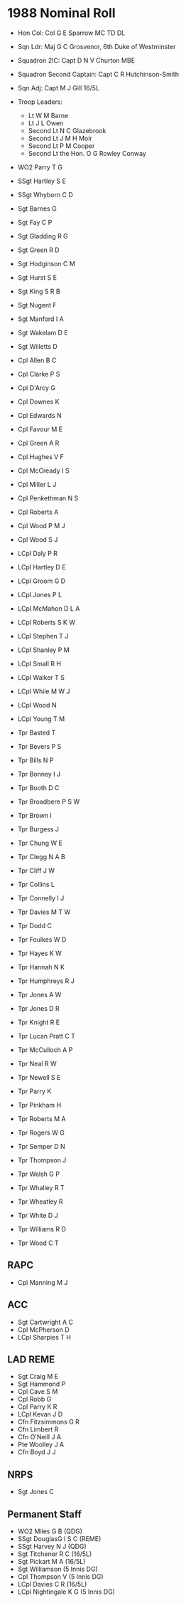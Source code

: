 # 1988 Nominal Roll

* Hon Col: Col G E Sparrow MC TD DL
* Sqn Ldr: Maj G C Grosvenor, 6th Duke of Westminster
* Squadron 2IC: Capt D N V Churton MBE
* Squadron Second Captain: Capt C R Hutchinson-Smith
* Sqn Adj: Capt M J Gill 16/5L
* Troop Leaders:
  * Lt W M Barne
  * Lt J L Owen
  * Second Lt N C Glazebrook
  * Second Lt J M H Moir
  * Second Lt P M Cooper
  * Second Lt the Hon. O G Rowley Conway

* WO2 Parry T G
* SSgt Hartley S E
* SSgt Whyborn C D
* Sgt Barnes G
* Sgt Fay C P
* Sgt Gladding R G
* Sgt Green R D
* Sgt Hodginson C M
* Sgt Hurst S E
* Sgt King S R B
* Sgt Nugent F
* Sgt Manford I A
* Sgt Wakelam D E
* Sgt Willetts D
* Cpl Allen B C
* Cpl Clarke P S
* Cpl D'Arcy G
* Cpl Downes K
* Cpl Edwards N
* Cpl Favour M E
* Cpl Green A R
* Cpl Hughes V F
* Cpl McCready I S
* Cpl Miller L J
* Cpl Penkethman N S
* Cpl Roberts A
* Cpl Wood P M J
* Cpl Wood S J
* LCpl Daly P R
* LCpl Hartley D E
* LCpl Groom G D
* LCpl Jones P L
* LCpl McMahon D L A
* LCpl Roberts S K W
* LCpl Stephen T J
* LCpl Shanley P M
* LCpl Small R H
* LCpl Walker T S
* LCpl While M W J
* LCpl Wood N
* LCpl Young T M
* Tpr Basted T
* Tpr Bevers P S
* Tpr Bills N P
* Tpr Bonney I J
* Tpr Booth D C
* Tpr Broadbere P S W
* Tpr Brown I
* Tpr Burgess J
* Tpr Chung W E
* Tpr Clegg N A B
* Tpr Cliff J W
* Tpr Collins L
* Tpr Connelly I J
* Tpr Davies M T W
* Tpr Dodd C
* Tpr Foulkes W D
* Tpr Hayes K W
* Tpr Hannah N K
* Tpr Humphreys R J
* Tpr Jones A W
* Tpr Jones D R
* Tpr Knight R E
* Tpr Lucan Pratt C T
* Tpr McCulloch A P
* Tpr Neal R W
* Tpr Newell S E
* Tpr Parry K
* Tpr Pinkham H
* Tpr Roberts M A
* Tpr Rogers W G
* Tpr Semper D N
* Tpr Thompson J
* Tpr Welsh G P
* Tpr Whalley R T
* Tpr Wheatley R
* Tpr White D J
* Tpr Williams R D
* Tpr Wood C T

## RAPC

* Cpl Manning M J

## ACC

* Sgt Cartwright A C
* Cpl McPherson D
* LCpl Sharpies T H

## LAD REME

* Sgt Craig M E
* Sgt Hammond P
* Cpl Cave S M
* Cpl Robb G
* Cpl Parry K R
* LCpl Kevan J D
* Cfn Fitzsimmons G R
* Cfn Limbert R
* Cfn O'Neill J A
* Pte Woolley J A
* Cfn Boyd J J

## NRPS

* Sgt Jones C

## Permanent Staff

* WO2 Miles G B (QDG)
* SSgt DouglasG I S C (REME)
* SSgt Harvey N J (QDG)
* Sgt Titchener R C (16/5L)
* Sgt Pickart M A (16/5L)
* Sgt Williamson (5 Innis DG)
* Cpl Thompson V (5 Innis DG)
* LCpl Davies C R (16/5L)
* LCpl Nightingale K G (5 Innis DG)
